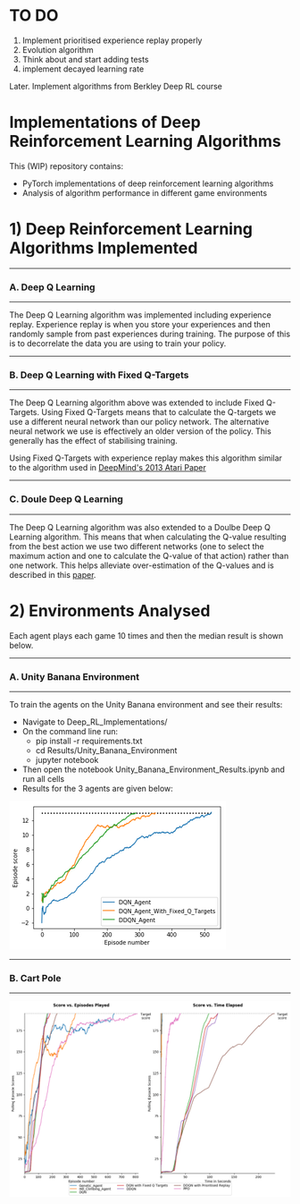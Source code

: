 # TO DO

1. Implement prioritised experience replay properly
2. Evolution algorithm
3. Think about and start adding tests
4. implement decayed learning rate


Later. Implement algorithms from Berkley Deep RL course


# Implementations of Deep Reinforcement Learning Algorithms

This (WIP) repository contains:

* PyTorch implementations of deep reinforcement learning algorithms
* Analysis of algorithm performance in different game environments





# 1) Deep Reinforcement Learning Algorithms Implemented

--------------------------------------------------
### A. Deep Q Learning
--------------------------------------------------

The Deep Q Learning algorithm was implemented including experience replay. Experience replay is when you store your experiences and then randomly sample from past experiences during training. The purpose of this is to decorrelate the data you are using to train your policy. 

--------------------------------------------------
### B. Deep Q Learning with Fixed Q-Targets
--------------------------------------------------

The Deep Q Learning algorithm above was extended to include Fixed Q-Targets. Using Fixed Q-Targets means that to calculate the Q-targets we use a different neural network than our policy network. The alternative neural network we use is effectively an older version of the policy. This generally has the effect of stabilising training.

Using Fixed Q-Targets with experience replay makes this algorithm similar to the algorithm used in [DeepMind's 2013 Atari Paper](https://arxiv.org/pdf/1312.5602v1.pdf)

--------------------------------------------------
### C. Doule Deep Q Learning
--------------------------------------------------

The Deep Q Learning algorithm was also extended to a Doulbe Deep Q Learning algorithm. This means that when calculating the Q-value resulting from the best action we use two different networks (one to select the maximum action and one to calculate the Q-value of that action) rather than one network. This helps alleviate over-estimation of the Q-values and is described in this [paper](https://arxiv.org/pdf/1509.06461.pdf). 


# 2) Environments Analysed

Each agent plays each game 10 times and then the median result is shown below. 

--------------------------------------------------
### A. Unity Banana Environment
--------------------------------------------------

To train the agents on the Unity Banana environment and see their results:

- Navigate to Deep_RL_Implementations/
- On the command line run: 
  - pip install -r requirements.txt
  - cd Results/Unity_Banana_Environment
  - jupyter notebook
- Then open the notebook Unity_Banana_Environment_Results.ipynb and run all cells  
- Results for the 3 agents are given below:


![Unity Banana Results](Results/Unity_Banana_Environment/unity_banana_results.png)


--------------------------------------------------
### B. Cart Pole
--------------------------------------------------

![Cart Pole Results](Results/Cart_Pole/Results_Graph.png)

